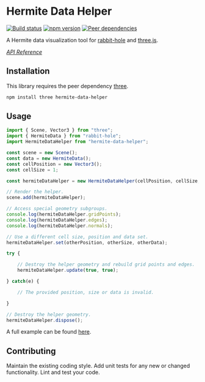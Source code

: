 # Hermite Data Helper

[![Build status](https://travis-ci.org/vanruesc/hermite-data-helper.svg?branch=master)](https://travis-ci.org/vanruesc/hermite-data-helper) 
[![npm version](https://badge.fury.io/js/hermite-data-helper.svg)](http://badge.fury.io/js/hermite-data-helper) 
[![Peer dependencies](https://img.shields.io/david/peer/vanruesc/hermite-data-helper.svg)](https://david-dm.org/vanruesc/hermite-data-helper?type=peer)

A Hermite data visualization tool for [rabbit-hole](https://github.com/vanruesc/rabbit-hole) and [three.js](https://threejs.org/).

*[API Reference](https://vanruesc.github.io/hermite-data-helper)*


## Installation

This library requires the peer dependency [three](https://github.com/mrdoob/three.js/).

```sh
npm install three hermite-data-helper
``` 


## Usage

```javascript
import { Scene, Vector3 } from "three";
import { HermiteData } from "rabbit-hole";
import HermiteDataHelper from "hermite-data-helper";

const scene = new Scene();
const data = new HermiteData();
const cellPosition = new Vector3();
const cellSize = 1;

const hermiteDataHelper = new HermiteDataHelper(cellPosition, cellSize, data);

// Render the helper.
scene.add(hermiteDataHelper);

// Access special geometry subgroups.
console.log(hermiteDataHelper.gridPoints);
console.log(hermiteDataHelper.edges);
console.log(hermiteDataHelper.normals);

// Use a different cell size, position and data set.
hermiteDataHelper.set(otherPosition, otherSize, otherData);

try {

	// Destroy the helper geometry and rebuild grid points and edges.
	hermiteDataHelper.update(true, true);

} catch(e) {

	// The provided position, size or data is invalid.

}

// Destroy the helper geometry.
hermiteDataHelper.dispose();
```

A full example can be found [here](https://vanruesc.github.io/rabbit-hole/public/demo/#svo).


## Contributing

Maintain the existing coding style. Add unit tests for any new or changed functionality. Lint and test your code.
